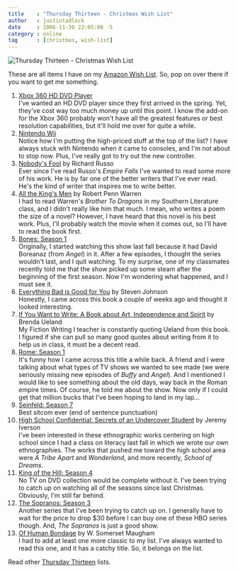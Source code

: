 ```yaml
---
title    : "Thursday Thirteen - Christmas Wish List"
author   : justintadlock
date     : 2006-11-30 22:05:00 -5
category : online
tag      : [christmas, wish-list]
---
```


<img id="image309" class="145x115 floatLeft" alt="Thursday Thirteen - Christmas Wish List" src="/wp-content/uploads/2006/12/thursdaythirteen001.gif" />

These are all items I have on my  <a href="http://www.amazon.com/gp/registry/wishlist/31ZQROTXPR9IS/ref=wl_web/" title="My Wishlist On Amazon (External Link)" rel="external"> Amazon Wish List</a>.  So, pop on over there if you want to get me something.

<ol class="clearFloats">
<li><a href="http://www.amazon.com/gp/product/B000JHO4L0?ie=UTF8&amp;tag=justtadl-20&amp;linkCode=as2&amp;camp=1789&amp;creative=9325&amp;creativeASIN=B000JHO4L0" title="Buy Xbox 360 HD DVD Player From Amazon" rel="external">Xbox 360 HD DVD Player</a><br />
I've wanted an HD DVD player since they first arrived in the spring.  Yet, they've cost way too much money up until this point.  I know the add-on for the Xbox 360 probably won't have all the greatest features or best resolution capabilities, but it'll hold me over for quite a while.
</li>
<li><a href="http://www.amazon.com/gp/product/B0009VXBAQ?ie=UTF8&amp;tag=justtadl-20&amp;linkCode=as2&amp;camp=1789&amp;creative=9325&amp;creativeASIN=B0009VXBAQ" title="Buy Nintendo Wii From Amazon" rel="external">Nintendo Wii</a><br />
Notice how I'm putting the high-priced stuff at the top of the list?  I have always stuck with Nintendo when it came to consoles, and I'm not about to stop now.  Plus, I've really got to try out the new controller.
</li>
<li><a href="http://www.amazon.com/gp/product/0679753338?ie=UTF8&amp;tag=justtadl-20&amp;linkCode=as2&amp;camp=1789&amp;creative=9325&amp;creativeASIN=0679753338" title="Buy Nobody's Fool From Amazon" rel="external">Nobody's Fool</a> by Richard Russo<br />
Ever since I've read Russo's <i> Empire Falls</i> I've wanted to read some more of his work.  He is by far one of the better writers that I've ever read.  He's the kind of writer that inspires me to write better.
</li>
<li><a href="http://www.amazon.com/gp/product/0156031043?ie=UTF8&amp;tag=justtadl-20&amp;linkCode=as2&amp;camp=1789&amp;creative=9325&amp;creativeASIN=0156031043" title="Buy All The King's Men From Amazon" rel="external">All the King's Men</a> by Robert Penn Warren<br />
I had to read Warren's <i> Brother To Dragons</i> in my Southern Literature class, and I didn't really like him that much.  I mean, who writes a poem the size of a novel?  However, I have heard that this novel is his best work.  Plus, I'll probably watch the movie when it comes out, so I'll have to read the book first.
</li>
<li><a href="http://www.amazon.com/gp/product/B000HT3P60?ie=UTF8&amp;tag=justtadl-20&amp;linkCode=as2&amp;camp=1789&amp;creative=9325&amp;creativeASIN=B000HT3P60" title="Buy Bones From Amazon" rel="external">Bones: Season 1</a><br />
Originally, I started watching this show last fall because it had David Boreanaz (from <i> Angel</i>) in it.  After a few episodes, I thought the series wouldn't last, and I quit watching.  To my surprise, one of my classmates recently told me that the show picked up some steam after the beginning of the first season.  Now I'm wondering what happened, and I must see it.
</li>
<li><a href="http://www.amazon.com/gp/product/1594481946?ie=UTF8&amp;tag=justtadl-20&amp;linkCode=as2&amp;camp=1789&amp;creative=9325&amp;creativeASIN=1594481946" title="Buy Everything Bad Is Good For You From Amazon" rel="external">Everything Bad is Good for You</a> by Steven Johnson<br />
Honestly, I came across this book a couple of weeks ago and thought it looked interesting.
</li>
<li><a href="http://www.amazon.com/gp/product/1555972608?ie=UTF8&amp;tag=justtadl-20&amp;linkCode=as2&amp;camp=1789&amp;creative=9325&amp;creativeASIN=1555972608" title="Buy If You Want To Write From Amazon" rel="external">If You Want to Write: A Book about Art, Independence and Spirit</a> by Brenda Ueland<br />
My Fiction Writing I teacher is constantly quoting Ueland from this book.  I figured if she can pull so many good quotes about writing from it to help us in class, it must be a decent read.
</li>
<li>
<a href="http://www.amazon.com/gp/product/B000FJH4X2?ie=UTF8&amp;tag=justtadl-20&amp;linkCode=as2&amp;camp=1789&amp;creative=9325&amp;creativeASIN=B000FJH4X2" title="Buy Rome From Amazon" rel="external">Rome: Season 1</a><br />
It's funny how I came across this title a while back.  A friend and I were talking about what types of TV shows we wanted to see made (we were seriously missing new episodes of <i> Buffy</i> and <i> Angel</i>).  And I mentioned I would like to see something about the old days, way back in the Roman empire times.  Of course, he told me about the show.  Now only if I could get that million bucks that I've been hoping to land in my lap...
</li>
<li>
<a href="http://www.amazon.com/gp/product/B000IFRT4C?ie=UTF8&amp;tag=justtadl-20&amp;linkCode=as2&amp;camp=1789&amp;creative=9325&amp;creativeASIN=B000IFRT4C" title="Buy Seinfeld From Amazon" rel="external">Seinfeld: Season 7</a><br />
Best sitcom ever (end of sentence punctuation)
</li>
<li>
<a href="http://www.amazon.com/gp/product/0743283635?ie=UTF8&amp;tag=justtadl-20&amp;linkCode=as2&amp;camp=1789&amp;creative=9325&amp;creativeASIN=0743283635" title="Buy High School Confidential From Amazon" rel="external">High School Confidential: Secrets of an Undercover Student</a> by Jeremy Iverson<br />
I've been interested in these ethnographic works centering on high school since I had a class on literacy last fall in which we wrote our own ethnographies.  The works that pushed me toward the high school area were <i> A Tribe Apart</i> and <i> Wonderland</i>, and more recently, <i> School of Dreams</i>.
</li>
<li>
<a href="http://www.amazon.com/gp/product/B0007PAM06?ie=UTF8&amp;tag=justtadl-20&amp;linkCode=as2&amp;camp=1789&amp;creative=9325&amp;creativeASIN=B0007PAM06" title="Buy King Of The Hill From Amazon" rel="external">King of the Hill: Season 4</a><br />
No TV on DVD collection would be complete without it.  I've been trying to catch up on watching all of the seasons since last Christmas.  Obviously, I'm still far behind.
</li>
<li>
<a href="http://www.amazon.com/gp/product/B000067S1G?ie=UTF8&amp;tag=justtadl-20&amp;linkCode=as2&amp;camp=1789&amp;creative=9325&amp;creativeASIN=B000067S1G" title="Buy The Sopranos From Amazon" rel="external">The Sopranos: Season 3</a><br />
Another series that I've been trying to catch up on.  I generally have to wait for the price to drop $30 before I can buy one of these HBO series though.  And, <i> The Sopranos</i> is just a good show.
</li>
<li>
<a href="http://www.amazon.com/gp/product/055321392X?ie=UTF8&amp;tag=justtadl-20&amp;linkCode=as2&amp;camp=1789&amp;creative=9325&amp;creativeASIN=055321392X" title="Buy Of Human Bondage From Amazon" rel="external">Of Human Bondage</a> by W. Somerset Maugham<br />
I had to add at least one more classic to my list.  I've always wanted to read this one, and it has a catchy title.  So, it belongs on the list.
</li>
</ol>

Read other <a href="http://thursdaythirteen.com" title="Thursday Thirteen (External Link)" rel="external"> Thursday Thirteen</a> lists.
